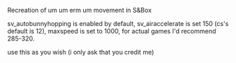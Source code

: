 Recreation of um um erm um movement in S&Box

sv_autobunnyhopping is enabled by default,
sv_airaccelerate is set 150 (cs's default is 12),
maxspeed is set to 1000, for actual games I'd recommend 285-320.

use this as you wish (i only ask that you credit me)
